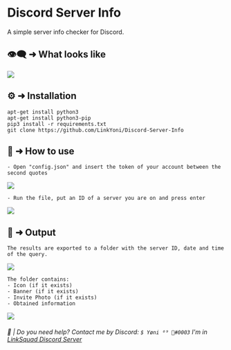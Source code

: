# Discord Server Info

A simple server info checker for Discord.

## 👁‍🗨 ➜ What looks like

<p align="left"><img src="https://media.discordapp.net/attachments/946392863372095532/953287474266902608/unknown.png?width=1651&height=784"</p>

## ⚙️ ➜ Installation

```
apt-get install python3
apt-get install python3-pip
pip3 install -r requirements.txt
git clone https://github.com/LinkYoni/Discord-Server-Info
```

## 🔨 ➜ How to use

```
- Open "config.json" and insert the token of your account between the second quotes
```
<p align="left"><img src="https://media.discordapp.net/attachments/946392863372095532/953288392647512074/unknown.png"</p>

```
- Run the file, put an ID of a server you are on and press enter
```

<p align="left"><img src="https://media.discordapp.net/attachments/946392863372095532/953288976486236200/unknown.png"</p>

## 📩 ➜ Output

  ```
The results are exported to a folder with the server ID, date and time of the query.
```
<p align="left"><img src="https://media.discordapp.net/attachments/946392863372095532/953712170724638820/unknown.png"</p>

```
The folder contains:
- Icon (if it exists)
- Banner (if it exists)
- Invite Photo (if it exists)
- Obtained information
```
<p align="left"><img src="https://media.discordapp.net/attachments/946392863372095532/953291197328281621/unknown.png?width=1635&height=832"</p>

###### 🔧 | Do you need help? Contact me by Discord: ``$ Yøni ⁶⁹ 🚬#0003`` I'm in [LinkSquad Discord Server](https://discord.gg/linksquad)
